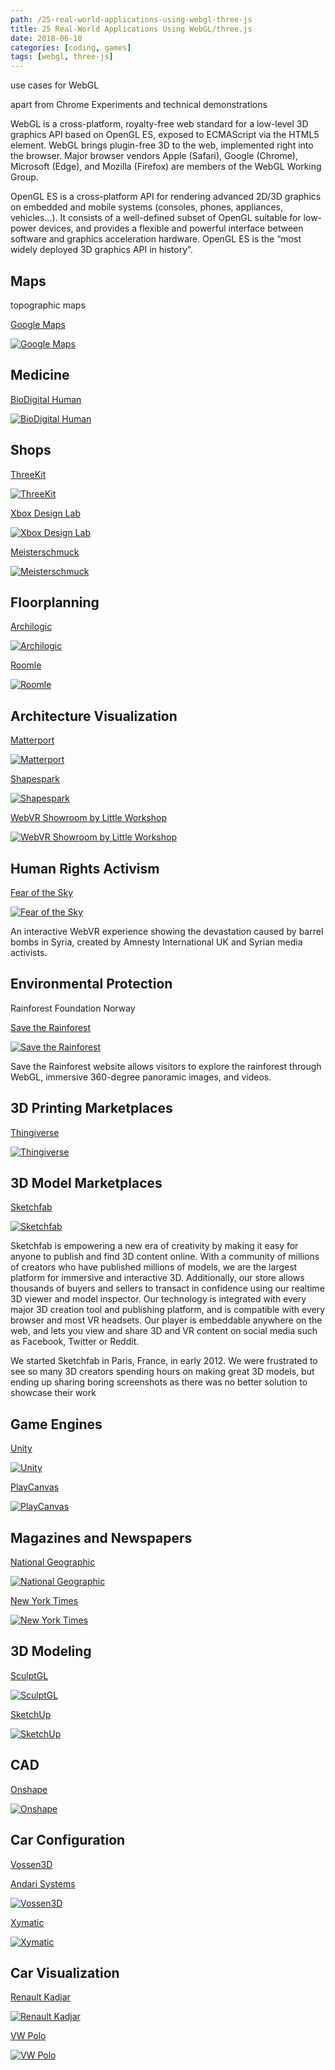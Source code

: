 ```yaml
---
path: /25-real-world-applications-using-webgl-three-js
title: 25 Real-World Applications Using WebGL/three.js
date: 2018-06-10
categories: [coding, games]
tags: [webgl, three-js]
---
```


<!-- 
TODO
Tags?
Introduction? 
-->

use cases for WebGL

apart from Chrome Experiments and technical demonstrations

WebGL is a cross-platform, royalty-free web standard for a low-level 3D graphics API based on OpenGL ES, exposed to ECMAScript via the HTML5 <canvas> element. 
WebGL brings plugin-free 3D to the web, implemented right into the browser. Major browser vendors Apple (Safari), Google (Chrome), Microsoft (Edge), and Mozilla (Firefox) are members of the WebGL Working Group.

OpenGL ES is a cross-platform API for rendering advanced 2D/3D graphics on embedded and mobile systems (consoles, phones, appliances, vehicles…). 
It consists of a well-defined subset of OpenGL suitable for low-power devices, and provides a flexible and powerful interface between software and graphics acceleration hardware.
OpenGL ES is the “most widely deployed 3D graphics API in history”.

## Maps

topographic maps

[Google Maps](https://goo.gl/maps/1Q1YxF4zckJ2)

[![Google Maps](/images/webgl-examples/google-maps.jpg)](https://goo.gl/maps/1Q1YxF4zckJ2)

## Medicine

[BioDigital Human](https://www.biodigital.com/)

[![BioDigital Human](/images/webgl-examples/biodigital-human.jpg)](https://www.biodigital.com/)

## Shops

[ThreeKit](https://threekit.com/)

[![ThreeKit](/images/webgl-examples/threekit.jpg)](https://threekit.com/)

[Xbox Design Lab](https://xboxdesignlab.xbox.com/en-US/customize)

[![Xbox Design Lab](/images/webgl-examples/xbox.jpg)](https://xboxdesignlab.xbox.com/en-US/customize)

[Meisterschmuck](https://www.meisterschmuck.de/shop/trauringe/)

[![Meisterschmuck](/images/webgl-examples/meisterschmuck.jpg)](https://www.meisterschmuck.de/shop/trauringe/)

## Floorplanning

[Archilogic](https://spaces.archilogic.com/)

[![Archilogic](/images/webgl-examples/archilogic.jpg)](https://spaces.archilogic.com/)

[Roomle](https://www.roomle.com/en/floorplanner)

[![Roomle](/images/webgl-examples/roomle.jpg)](https://www.roomle.com/en/floorplanner)

## Architecture Visualization

[Matterport](https://matterport.com/)

[![Matterport](/images/webgl-examples/matterport.jpg)](https://matterport.com/)

[Shapespark](https://www.shapespark.com/)

[![Shapespark](/images/webgl-examples/shapespark.jpg)](https://www.shapespark.com/)

[WebVR Showroom by Little Workshop](http://showroom.littleworkshop.fr/)

[![WebVR Showroom by Little Workshop](/images/webgl-examples/little-workshop.jpg)](http://showroom.littleworkshop.fr/)

## Human Rights Activism

[Fear of the Sky](http://www.360syria.com/)

[![Fear of the Sky](/images/webgl-examples/amnesty-international.jpg)](http://www.360syria.com/)

An interactive WebVR experience showing the devastation caused by barrel bombs in Syria, created by Amnesty International UK and Syrian media activists.

## Environmental Protection 

Rainforest Foundation Norway

[Save the Rainforest](http://rainforest.arkivert.no/)

[![Save the Rainforest](/images/webgl-examples/regnskogfondet.jpg)](http://rainforest.arkivert.no/)

Save the Rainforest website allows visitors to explore the rainforest through WebGL, immersive 360-degree panoramic images, and videos.

## 3D Printing Marketplaces

[Thingiverse](https://www.thingiverse.com/)

[![Thingiverse](/images/webgl-examples/thingiverse.jpg)](https://www.thingiverse.com/)

## 3D Model Marketplaces

[Sketchfab](https://sketchfab.com/)

[![Sketchfab](/images/webgl-examples/sketchfab.jpg)](https://sketchfab.com/)

Sketchfab is empowering a new era of creativity by making it easy for anyone to publish and find 3D content online. With a community of millions of creators who have published millions of models, we are the largest platform for immersive and interactive 3D. Additionally, our store allows thousands of buyers and sellers to transact in confidence using our realtime 3D viewer and model inspector. 
Our technology is integrated with every major 3D creation tool and publishing platform, and is compatible with every browser and most VR headsets. Our player is embeddable anywhere on the web, and lets you view and share 3D and VR content on social media such as Facebook, Twitter or Reddit.

We started Sketchfab in Paris, France, in early 2012. We were frustrated to see so many 3D creators spending hours on making great 3D models, but ending up sharing boring screenshots as there was no better solution to showcase their work

## Game Engines

[Unity](https://beta.unity3d.com/jonas/AngryBots/)

[![Unity](/images/webgl-examples/unity.jpg)](https://beta.unity3d.com/jonas/AngryBots/)

[PlayCanvas](https://playcanvas.com/)

[![PlayCanvas](/images/webgl-examples/playcanvas.jpg)](https://robostorm.io/)

## Magazines and Newspapers

[National Geographic](https://www.nationalgeographic.com/magazine/2017/06/nodosaur-3d-interactive-dinosaur-fossil/)

[![National Geographic](/images/webgl-examples/national-geographic.jpg)](https://www.nationalgeographic.com/magazine/2017/06/nodosaur-3d-interactive-dinosaur-fossil/)

[New York Times](https://www.nytimes.com/interactive/2015/01/09/sports/the-dawn-wall-el-capitan.html)

[![New York Times](/images/webgl-examples/new-york-times.jpg)](https://www.nytimes.com/interactive/2015/01/09/sports/the-dawn-wall-el-capitan.html)

## 3D Modeling

[SculptGL](https://stephaneginier.com/sculptgl/)

[![SculptGL](/images/webgl-examples/sculptgl.jpg)](https://stephaneginier.com/sculptgl/)

[SketchUp](https://app.sketchup.com/app?hl=en)

[![SketchUp](/images/webgl-examples/sketchup.jpg)](https://app.sketchup.com/app?hl=en)

## CAD

[Onshape](https://www.onshape.com/)

[![Onshape](/images/webgl-examples/onshape.jpg)](https://www.onshape.com/)

## Car Configuration

[Vossen3D](http://vossen3d.com/)

[Andari Systems](http://realism.andarisystems.com/)

[![Vossen3D](/images/webgl-examples/andari-systems-vossen-3d.jpg)](http://vossen3d.com/)

[Xymatic](http://experiences.xymatic.com/car/)

[![Xymatic](/images/webgl-examples/xymatic-bmw.jpg)](http://experiences.xymatic.com/car/)

## Car Visualization

[Renault Kadjar](http://kadjar-vr.littleworkshop.fr/)

[![Renault Kadjar](/images/webgl-examples/renault-kadjar.jpg)](http://kadjar-vr.littleworkshop.fr/)

[VW Polo](https://partner.viscircle.com/VWPolo/)

[![VW Polo](/images/webgl-examples/vw-polo.jpg)](https://partner.viscircle.com/VWPolo/)
